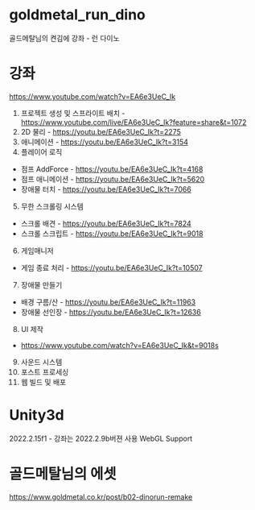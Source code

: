 # goldmetal_run_dino
골드메탈님의 켠김에 강좌 - 런 다이노

# 강좌
https://www.youtube.com/watch?v=EA6e3UeC_Ik
01. 프로젝트 생성 및 스프라이트 배치 - https://www.youtube.com/live/EA6e3UeC_Ik?feature=share&t=1072
02. 2D 물리 - https://youtu.be/EA6e3UeC_Ik?t=2275
03. 애니메이션 - https://youtu.be/EA6e3UeC_Ik?t=3154
04. 플레이어 로직
-    점프 AddForce - https://youtu.be/EA6e3UeC_Ik?t=4168
-    점프 애니메이션 - https://youtu.be/EA6e3UeC_Ik?t=5620
-	 장애물 터치 - https://youtu.be/EA6e3UeC_Ik?t=7066
05. 무한 스크롤링 시스템
-	 스크롤 배견 - https://youtu.be/EA6e3UeC_Ik?t=7824
-	 스크롤 스크립트 - https://youtu.be/EA6e3UeC_Ik?t=9018
06. 게임매니저
-   게임 종료 처리 - https://youtu.be/EA6e3UeC_Ik?t=10507
07. 장애물 만들기
-   배경 구름/산 - https://youtu.be/EA6e3UeC_Ik?t=11963
-   장애물 선인장 - https://youtu.be/EA6e3UeC_Ik?t=12636
08. UI 제작
- https://www.youtube.com/watch?v=EA6e3UeC_Ik&t=9018s

09. 사운드 시스템
10. 포스트 프로세싱
11. 웹 빌드 및 배포


# Unity3d
2022.2.15f1 - 강좌는 2022.2.9b버젼 사용
WebGL Support

# 골드메탈님의 에셋
https://www.goldmetal.co.kr/post/b02-dinorun-remake
